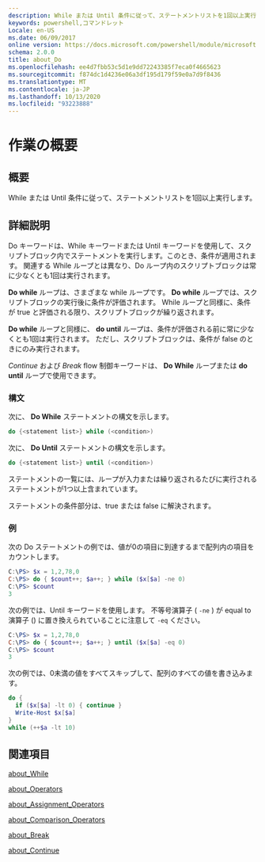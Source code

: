 ```yaml
---
description: While または Until 条件に従って、ステートメントリストを1回以上実行します。
keywords: powershell,コマンドレット
Locale: en-US
ms.date: 06/09/2017
online version: https://docs.microsoft.com/powershell/module/microsoft.powershell.core/about/about_do?view=powershell-7&WT.mc_id=ps-gethelp
schema: 2.0.0
title: about_Do
ms.openlocfilehash: ee4d7fbb53c5d1e9dd72243385f7eca0f4665623
ms.sourcegitcommit: f874dc1d4236e06a3df195d179f59e0a7d9f8436
ms.translationtype: MT
ms.contentlocale: ja-JP
ms.lasthandoff: 10/13/2020
ms.locfileid: "93223888"
---
```

# <a name="about-do"></a>作業の概要

## <a name="short-description"></a>概要
While または Until 条件に従って、ステートメントリストを1回以上実行します。

## <a name="long-description"></a>詳細説明

Do キーワードは、While キーワードまたは Until キーワードを使用して、スクリプトブロック内でステートメントを実行します。このとき、条件が適用されます。 関連する While ループとは異なり、Do ループ内のスクリプトブロックは常に少なくとも1回は実行されます。

**Do while** ループは、さまざまな while ループです。 **Do while** ループでは、スクリプトブロックの実行後に条件が評価されます。 While ループと同様に、条件が true と評価される限り、スクリプトブロックが繰り返されます。

**Do while** ループと同様に、 **do until** ループは、条件が評価される前に常に少なくとも1回は実行されます。 ただし、スクリプトブロックは、条件が false のときにのみ実行されます。

*Continue* および *Break* flow 制御キーワードは、 **Do While** ループまたは **do until** ループで使用できます。

### <a name="syntax"></a>構文

次に、 **Do While** ステートメントの構文を示します。

```powershell
do {<statement list>} while (<condition>)
```

次に、 **Do Until** ステートメントの構文を示します。

```powershell
do {<statement list>} until (<condition>)
```

ステートメントの一覧には、ループが入力または繰り返されるたびに実行されるステートメントが1つ以上含まれています。

ステートメントの条件部分は、true または false に解決されます。

### <a name="example"></a>例

次の Do ステートメントの例では、値が0の項目に到達するまで配列内の項目をカウントします。

```powershell
C:\PS> $x = 1,2,78,0
C:\PS> do { $count++; $a++; } while ($x[$a] -ne 0)
C:\PS> $count
3
```

次の例では、Until キーワードを使用します。 不等号演算子 ( `-ne` ) が equal to 演算子 () に置き換えられていることに注意して `-eq` ください。

```powershell
C:\PS> $x = 1,2,78,0
C:\PS> do { $count++; $a++; } until ($x[$a] -eq 0)
C:\PS> $count
3
```

次の例では、0未満の値をすべてスキップして、配列のすべての値を書き込みます。

```powershell
do {
  if ($x[$a] -lt 0) { continue }
  Write-Host $x[$a]
}
while (++$a -lt 10)
```

## <a name="see-also"></a>関連項目

[about_While](about_While.md)

[about_Operators](about_Operators.md)

[about_Assignment_Operators](about_Assignment_Operators.md)

[about_Comparison_Operators](about_Comparison_Operators.md)

[about_Break](about_Break.md)

[about_Continue](about_Continue.md)
